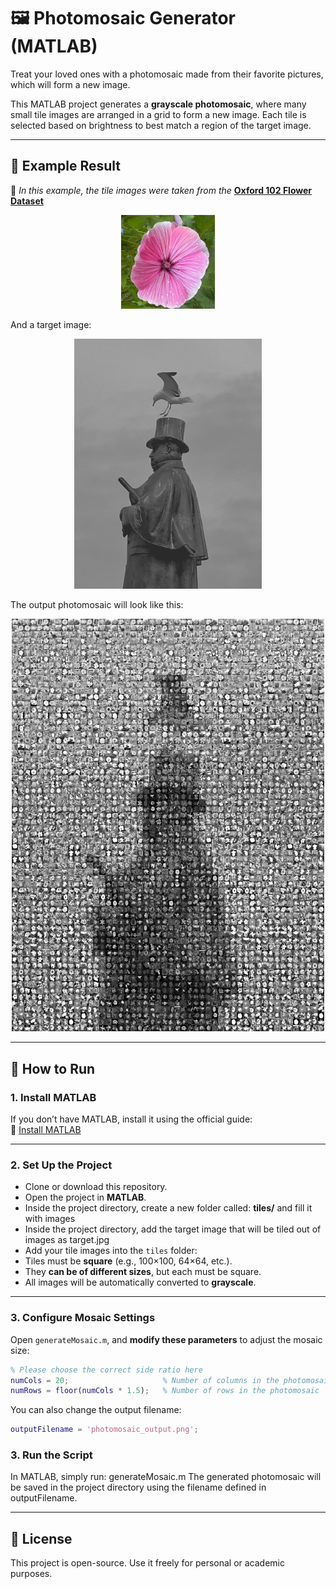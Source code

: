 # 🖼️ Photomosaic Generator (MATLAB)

Treat your loved ones with a photomosaic made from their favorite pictures, which will form a new image.

This MATLAB project generates a **grayscale photomosaic**, where many small tile images are arranged in a grid to form a new image. 
Each tile is selected based on brightness to best match a region of the target image.

---

## 🧩 Example Result

📝 *In this example, the tile images were taken from the* **[Oxford 102 Flower Dataset](https://meta-album.github.io/datasets/FLW.html)** 

<p align="center">
  <img src="tileExample.jpg" alt="Tile Example" width="150"/>
</p>

And a target image:

<p align="center">
  <img src="target.jpg" alt="Target Image" width="300"/>
</p>

The output photomosaic will look like this:

<p align="center">
  <img src="photomosaic_output.png" alt="Photomosaic Output" width="500"/>
</p>

---

## 🚀 How to Run

### 1. Install MATLAB

If you don’t have MATLAB, install it using the official guide:  
🔗 [Install MATLAB](https://se.mathworks.com/help/install/ug/install-products-with-internet-connection.html)

---

### 2. Set Up the Project

- Clone or download this repository.
- Open the project in **MATLAB**.
- Inside the project directory, create a new folder called: **tiles/** and fill it with images
- Inside the project directory, add the target image that will be tiled out of images as target.jpg
- Add your tile images into the `tiles` folder:
- Tiles must be **square** (e.g., 100×100, 64×64, etc.).
- They **can be of different sizes**, but each must be square.
- All images will be automatically converted to **grayscale**.

---

### 3. Configure Mosaic Settings

Open `generateMosaic.m`, and **modify these parameters** to adjust the mosaic size:

```matlab
% Please choose the correct side ratio here
numCols = 20;                     % Number of columns in the photomosaic
numRows = floor(numCols * 1.5);   % Number of rows in the photomosaic
```

You can also change the output filename:

```matlab
outputFilename = 'photomosaic_output.png';
```

### 3.  Run the Script

In MATLAB, simply run: generateMosaic.m
The generated photomosaic will be saved in the project directory using the filename defined in outputFilename.

---

## 📜 License
This project is open-source. Use it freely for personal or academic purposes.
